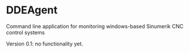 DDEAgent
========

Command line application for monitoring windows-based Sinumerik CNC control systems

Version 0.1: no functionality yet. 
